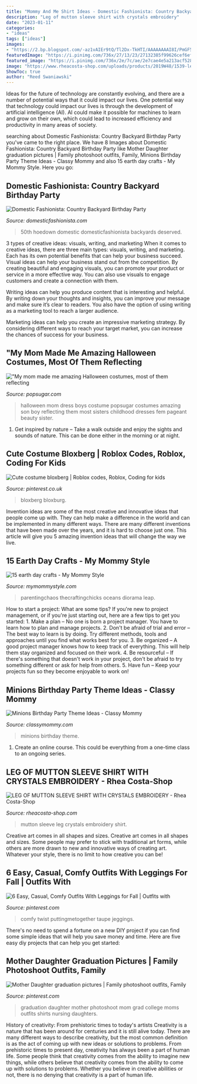 ```yaml
---
title: "Mommy And Me Shirt Ideas - Domestic Fashionista: Country Backyard Birthday Party"
description: "Leg of mutton sleeve shirt with crystals embroidery"
date: "2023-01-11"
categories:
- "ideas"
tags: ["ideas"]
images:
- "https://2.bp.blogspot.com/-az1vAIEr9tQ/Tl2Dx-TkHTI/AAAAAAAAI8I/PmGF5PrOJFY/s1600/country+bday-99.jpg"
featuredImage: "https://i.pinimg.com/736x/27/13/23/27132385f99626cef6ef0557dba6b5e0.jpg"
featured_image: "https://i.pinimg.com/736x/2e/7c/ae/2e7cae4e5a213acf528a1b750c23c4d5.jpg"
image: "https://www.rheacosta-shop.com/uploads/products/2019W48/1539-leg-of-mutton-sleeve-shirt-with-crystals-embroidery-gallery-6-1267x1900.jpg"
ShowToc: true
author: "Reed Swaniawski"
---
```



Ideas for the future of technology are constantly evolving, and there are a number of potential ways that it could impact our lives. One potential way that technology could impact our lives is through the development of artificial intelligence (AI). AI could make it possible for machines to learn and grow on their own, which could lead to increased efficiency and productivity in many areas of society.

	

		
searching about Domestic Fashionista: Country Backyard Birthday Party you've came to the right place. We have 8 Images about Domestic Fashionista: Country Backyard Birthday Party like Mother Daughter graduation pictures | Family photoshoot outfits, Family, Minions Birthday Party Theme Ideas - Classy Mommy and also 15 earth day crafts - My Mommy Style. Here you go:
		
    
## Domestic Fashionista: Country Backyard Birthday Party

<img loading=lazy src="https://2.bp.blogspot.com/-az1vAIEr9tQ/Tl2Dx-TkHTI/AAAAAAAAI8I/PmGF5PrOJFY/s1600/country+bday-99.jpg" onerror="this.onerror=null;this.src='https://tse4.mm.bing.net/th?id=OIP.vqd8bva7xpD5jmphFOh6vQHaLE&amp;pid=15.1';" alt="Domestic Fashionista: Country Backyard Birthday Party">

_Source: domesticfashionista.com_

>50th hoedown domestic domesticfashionista backyards deserved. 

	

3 types of creative ideas: visuals, writing, and marketing
When it comes to creative ideas, there are three main types: visuals, writing, and marketing. Each has its own potential benefits that can help your business succeed.
Visual ideas can help your business stand out from the competition. By creating beautiful and engaging visuals, you can promote your product or service in a more effective way. You can also use visuals to engage customers and create a connection with them.

Writing ideas can help you produce content that is interesting and helpful. By writing down your thoughts and insights, you can improve your message and make sure it’s clear to readers. You also have the option of using writing as a marketing tool to reach a larger audience.

Marketing ideas can help you create an impressive marketing strategy. By considering different ways to reach your target market, you can increase the chances of success for your business.

    
## &quot;My Mom Made Me Amazing Halloween Costumes, Most Of Them Reflecting

<img loading=lazy src="https://media1.popsugar-assets.com/files/thumbor/v9WM-XUModF-Okz1S30RFcMBI0A/fit-in/728xorig/filters:format_auto-!!-:strip_icc-!!-/2014/09/25/789/n/1922564/c97cd79f09e74003_nancyeinhart/i/My-mom-made-me-amazing-Halloween-costumes-most-them-reflecting.jpg" onerror="this.onerror=null;this.src='https://tse1.mm.bing.net/th?id=OIP.JibkYyraCzWr__3gJKwqQgAAAA&amp;pid=15.1';" alt="&quot;My mom made me amazing Halloween costumes, most of them reflecting">

_Source: popsugar.com_

>halloween mom dress boys costume popsugar costumes amazing son boy reflecting them most sisters childhood dresses fem pageant beauty sister. 

	

1. Get inspired by nature – Take a walk outside and enjoy the sights and sounds of nature. This can be done either in the morning or at night.

    
## Cute Costume Bloxberg | Roblox Codes, Roblox, Coding For Kids

<img loading=lazy src="https://i.pinimg.com/736x/a7/32/bf/a732bfe421f67044db937484774754fd.jpg" onerror="this.onerror=null;this.src='https://tse1.mm.bing.net/th?id=OIP.EF05piXJS5zSPc71za3rKAAAAA&amp;pid=15.1';" alt="Cute costume bloxberg | Roblox codes, Roblox, Coding for kids">

_Source: pinterest.co.uk_

>bloxberg bloxburg. 

	

Invention ideas are some of the most creative and innovative ideas that people come up with. They can help make a difference in the world and can be implemented in many different ways. There are many different inventions that have been made over the years, and it is hard to choose just one. This article will give you 5 amazing invention ideas that will change the way we live.

    
## 15 Earth Day Crafts - My Mommy Style

<img loading=lazy src="https://www.mymommystyle.com/wp-content/uploads/2016/04/19-16576-post/pasta-world-map-craft.jpg" onerror="this.onerror=null;this.src='https://tse1.mm.bing.net/th?id=OIP.u70GMVVaOABxkNBxMdegfwHaLG&amp;pid=15.1';" alt="15 earth day crafts - My Mommy Style">

_Source: mymommystyle.com_

>parentingchaos thecraftingchicks oceans diorama leap. 

	

How to start a project: What are some tips?
If you're new to project management, or if you're just starting out, here are a few tips to get you started: 1. Make a plan – No one is born a project manager. You have to learn how to plan and manage projects. 2. Don't be afraid of trial and error – The best way to learn is by doing. Try different methods, tools and approaches until you find what works best for you. 3. Be organized – A good project manager knows how to keep track of everything. This will help them stay organized and focused on their work. 4. Be resourceful – If there's something that doesn't work in your project, don't be afraid to try something different or ask for help from others. 5. Have fun – Keep your projects fun so they become enjoyable to work on!

    
## Minions Birthday Party Theme Ideas - Classy Mommy

<img loading=lazy src="http://classymommy.com/wp-content/uploads/2015/08/IMG_0338.jpg" onerror="this.onerror=null;this.src='https://tse4.mm.bing.net/th?id=OIP.h1rVCe32MWrHIlG6QhjfZgHaFj&amp;pid=15.1';" alt="Minions Birthday Party Theme Ideas - Classy Mommy">

_Source: classymommy.com_

>minions birthday theme. 

	

1. Create an online course. This could be everything from a one-time class to an ongoing series.

    
## LEG OF MUTTON SLEEVE SHIRT WITH CRYSTALS EMBROIDERY - Rhea Costa-Shop

<img loading=lazy src="https://www.rheacosta-shop.com/uploads/products/2019W48/1539-leg-of-mutton-sleeve-shirt-with-crystals-embroidery-gallery-6-1267x1900.jpg" onerror="this.onerror=null;this.src='https://tse2.mm.bing.net/th?id=OIP.QRqBLfa2xlgPuqjXe59jOgHaLG&amp;pid=15.1';" alt="LEG OF MUTTON SLEEVE SHIRT WITH CRYSTALS EMBROIDERY - Rhea Costa-Shop">

_Source: rheacosta-shop.com_

>mutton sleeve leg crystals embroidery shirt. 

	

Creative art comes in all shapes and sizes.
Creative art comes in all shapes and sizes. Some people may prefer to stick with traditional art forms, while others are more drawn to new and innovative ways of creating art. Whatever your style, there is no limit to how creative you can be!

    
## 6 Easy, Casual, Comfy Outfits With Leggings For Fall | Outfits With

<img loading=lazy src="https://i.pinimg.com/736x/27/13/23/27132385f99626cef6ef0557dba6b5e0.jpg" onerror="this.onerror=null;this.src='https://tse1.mm.bing.net/th?id=OIP.l4QRemiDVP8UWjl84bsUiQHaLH&amp;pid=15.1';" alt="6 Easy, Casual, Comfy Outfits With Leggings for Fall | Outfits with">

_Source: pinterest.com_

>comfy twist puttingmetogether taupe jeggings. 

	

There's no need to spend a fortune on a new DIY project if you can find some simple ideas that will help you save money and time. Here are five easy diy projects that can help you get started: 

    
## Mother Daughter Graduation Pictures | Family Photoshoot Outfits, Family

<img loading=lazy src="https://i.pinimg.com/736x/2e/7c/ae/2e7cae4e5a213acf528a1b750c23c4d5.jpg" onerror="this.onerror=null;this.src='https://tse1.mm.bing.net/th?id=OIP.Xvourp5baWlf5jvp_C3DjwHaNL&amp;pid=15.1';" alt="Mother Daughter graduation pictures | Family photoshoot outfits, Family">

_Source: pinterest.com_

>graduation daughter mother photoshoot mom grad college moms outfits shirts nursing daughters. 

	

History of creativity: From prehistoric times to today's artists
Creativity is a nature that has been around for centuries and it is still alive today. There are many different ways to describe creativity, but the most common definition is as the act of coming up with new ideas or solutions to problems. From prehistoric times to present day, creativity has always been a part of human life. Some people think that creativity comes from the ability to imagine new things, while others believe that creativity comes from the ability to come up with solutions to problems. Whether you believe in creative abilities or not, there is no denying that creativity is a part of human life.

